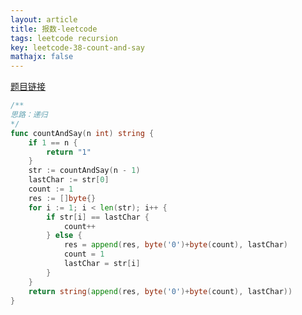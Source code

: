 ```yaml
---
layout: article
title: 报数-leetcode
tags: leetcode recursion
key: leetcode-38-count-and-say
mathajx: false
---
```


<!--more-->

[题目链接](https://leetcode-cn.com/problems/count-and-say/description/)

```go
/**
思路：递归
*/
func countAndSay(n int) string {
    if 1 == n {
        return "1"
    }
    str := countAndSay(n - 1)
    lastChar := str[0]
    count := 1
    res := []byte{}
    for i := 1; i < len(str); i++ {
        if str[i] == lastChar {
            count++
        } else {
            res = append(res, byte('0')+byte(count), lastChar)
            count = 1
            lastChar = str[i]
        }
    }
    return string(append(res, byte('0')+byte(count), lastChar))
}
```
